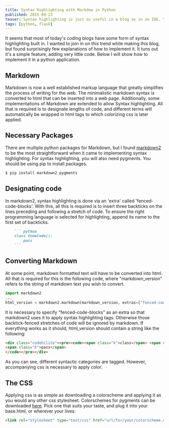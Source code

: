 ```yaml
---
title: Syntax Highlighting with Markdow in Python
published: 2015-09-23
teaser: Syntax highlighting is just as useful in a blog as in an IDE. Your code will be easier for readers to follow, and it will look more polished to boot. It's a simple feature, adding very little code.
tags: [python, flask]
---
```


It seems that most of today's coding blogs have some form of syntax highlighting built in. I wanted to join in on this trend while making this blog, but found surprisingly few explanations of how to implement it. It tuns out it's a simple feature, adding very little code. Below I will show how to implement it in a python application.

## Markdown

Markdown is now a well established markup language that greatly simplifies the process of writing for the web. The minimalistic markdown syntax is converted to html that can be inserted into a web page. Additionally, some implementations of Markdown are extended to allow Syntax highlighting. All that is required is to designate lengths of code, and different terms will automatically be wrapped in html tags to which colorizing css is later applied.

## Necessary Packages

There are multiple python packages for Markdown, but I found [markdown2](https://github.com/trentm/python-markdown2) to be the most straightforward when it came to implementing syntax highlighting. For syntax highlighting, you will also need pygments. You should be using pip to install packages.

``` bash
$ pip install markdown2 pygments
```

## Designating code

In markdown2, syntax highlighting is done via an 'extra' called 'fenced-code-blocks'. With this,  all this is required is to insert three backticks on the lines preceding and following a stretch of code. To ensure the right programming language is selected for highlighting, append its name to the first set of backticks.

``` markdown
    ``` python
    class SomeCode():
        pass
    ```
```


## Converting Markdown

At some point, markdown formatted text  will have to be converted into html. All that is required for this is the following code, where "markdown_version" refers to the string of markdown text you wish to convert.

``` python
import markdown2
...
html_version = markdown2.markdown(markdown_version, extras=["fenced-code-blocks"])
```

It is necessary to specify "fenced-code-blocks" as an extra so that markdown2 uses it to apply syntax highlighting tags. Otherwise those backtick-fenced stretches of code will be ignored by markdown. If everything works as it should, html_version should contain a string like the following:

``` html
<div class="codehilite"><pre><code><span class="k">class</span> <span class="nc">SomeCode</span><span class="p">():</span>
<span class="k">pass</span>
</code></pre></div>
```

As you can see, different syntactic categories are tagged. However, accompanying css is necessary to apply color.

## The CSS

Applying css is as simple as downloading a colorscheme and applying it as you would any other css stylesheet. Colorschemes for pygments can be downloaded [here](https://github.com/richleland/pygments-css). Pick one that suits your taste, and plug it into your base.html, or wherever your <head> lives:

``` html
<link rel="stylesheet" type="text/css" href="url/for/your/colorscheme.css" />
```
